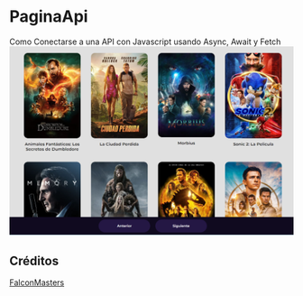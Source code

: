 # PaginaApi
Como Conectarse a una API con Javascript usando Async, Await y Fetch
![Imagen Spotifu](https://github.com/NataliaHilarion/PaginaApi/blob/main/peliculas.png)
## Créditos

[FalconMasters](http://www.falconmasters.com)
